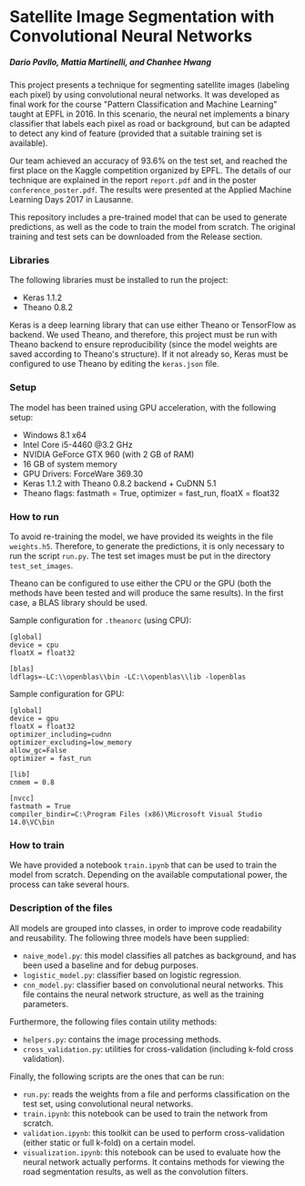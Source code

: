 # Satellite Image Segmentation with Convolutional Neural Networks
##### Dario Pavllo, Mattia Martinelli, and Chanhee Hwang
This project presents a technique for segmenting satellite images (labeling each pixel) by using convolutional neural networks. It was developed as final work for the course "Pattern Classification and Machine Learning" taught at EPFL in 2016. In this scenario, the neural net implements a binary classifier that labels each pixel as road or background, but can be adapted to detect any kind of feature (provided that a suitable training set is available).

Our team achieved an accuracy of 93.6% on the test set, and reached the first place on the Kaggle competition organized by EPFL. The details of our technique are explained in the report `report.pdf` and in the poster `conference_poster.pdf`. The results were presented at the Applied Machine Learning Days 2017 in Lausanne.

This repository includes a pre-trained model that can be used to generate predictions, as well as the code to train the model from scratch. The original training and test sets can be downloaded from the Release section.

### Libraries
The following libraries must be installed to run the project:

- Keras 1.1.2
- Theano 0.8.2

Keras is a deep learning library that can use either Theano or TensorFlow as backend. We used Theano, and therefore, this project must be run with Theano backend to ensure reproducibility (since the model weights are saved according to Theano's structure). If it not already so, Keras must be configured to use Theano by editing the `keras.json` file.

### Setup
The model has been trained using GPU acceleration, with the following setup:

- Windows 8.1 x64
- Intel Core i5-4460 @3.2 GHz
- NVIDIA GeForce GTX 960 (with 2 GB of RAM)
- 16 GB of system memory
- GPU Drivers: ForceWare 369.30
- Keras 1.1.2 with Theano 0.8.2 backend + CuDNN 5.1
- Theano flags: fastmath = True, optimizer = fast_run, floatX = float32


### How to run
To avoid re-training the model, we have provided its weights in the file `weights.h5`. Therefore, to generate the predictions, it is only necessary to run the script `run.py`. The test set images must be put in the directory `test_set_images`.

Theano can be configured to use either the CPU or the GPU (both the methods have been tested and will produce the same results). In the first case, a BLAS library should be used.

Sample configuration for `.theanorc` (using CPU):
```
[global]
device = cpu
floatX = float32

[blas]
ldflags=-LC:\\openblas\\bin -LC:\\openblas\\lib -lopenblas
```

Sample configuration for GPU:
```
[global]
device = gpu
floatX = float32
optimizer_including=cudnn
optimizer_excluding=low_memory
allow_gc=False
optimizer = fast_run

[lib]
cnmem = 0.8

[nvcc]
fastmath = True
compiler_bindir=C:\Program Files (x86)\Microsoft Visual Studio 14.0\VC\bin
```

### How to train
We have provided a notebook `train.ipynb` that can be used to train the model from scratch. Depending on the available computational power, the process can take several hours.

### Description of the files
All models are grouped into classes, in order to improve code readability and reusability. The following three models have been supplied:

- `naive_model.py`: this model classifies all patches as background, and has been used a baseline and for debug purposes.
- `logistic_model.py`: classifier based on logistic regression.
- `cnn_model.py`: classifier based on convolutional neural networks. This file contains the neural network structure, as well as the training parameters.

Furthermore, the following files contain utility methods:
- `helpers.py`: contains the image processing methods.
- `cross_validation.py`: utilities for cross-validation (including k-fold cross validation).

Finally, the following scripts are the ones that can be run:
- `run.py`: reads the weights from a file and performs classification on the test set, using convolutional neural networks.
- `train.ipynb`: this notebook can be used to train the network from scratch.
- `validation.ipynb`: this toolkit can be used to perform cross-validation (either static or full k-fold) on a certain model.
- `visualization.ipynb`: this notebook can be used to evaluate how the neural network actually performs. It contains methods for viewing the road segmentation results, as well as the convolution filters.
